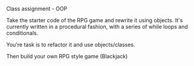 Class assignment - OOP

Take the starter code of the RPG game and rewrite it using objects. It's currently written in a procedural fashion, with a series of while loops and conditionals.

You're task is to refactor it and use objects/classes.

Then build your own RPG style game (Blackjack)
